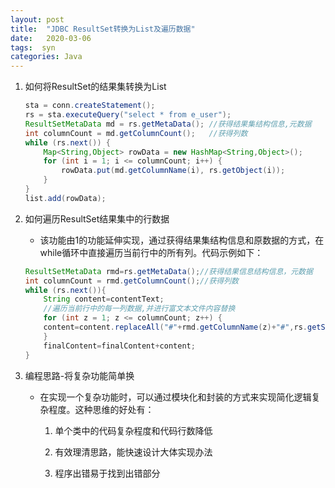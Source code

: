 ```yaml
---
layout: post
title:  "JDBC ResultSet转换为List及遍历数据"
date:   2020-03-06
tags:  syn
categories: Java
---
```


1. 如何将ResultSet的结果集转换为List
	```java
	sta = conn.createStatement();
	rs = sta.executeQuery("select * from e_user");
	ResultSetMetaData md = rs.getMetaData(); //获得结果集结构信息,元数据
	int columnCount = md.getColumnCount();   //获得列数 
	while (rs.next()) {
		Map<String,Object> rowData = new HashMap<String,Object>();
		for (int i = 1; i <= columnCount; i++) {
			rowData.put(md.getColumnName(i), rs.getObject(i));
		}
	}	
	list.add(rowData);
	```

2. 如何遍历ResultSet结果集中的行数据

	* 该功能由1的功能延伸实现，通过获得结果集结构信息和原数据的方式，在while循环中直接遍历当前行中的所有列。代码示例如下：

	```java
	ResultSetMetaData rmd=rs.getMetaData();//获得结果信息结构信息，元数据
	int columnCount = rmd.getColumnCount();//获得列数
	while (rs.next()){
		String content=contentText;
		//遍历当前行中的每一列数据,并进行富文本文件内容替换
		for (int z = 1; z <= columnCount; z++) {
		content=content.replaceAll("#"+rmd.getColumnName(z)+"#",rs.getString(z));
		}
		finalContent=finalContent+content;
	}
	```


3. 编程思路-将复杂功能简单换

	* 在实现一个复杂功能时，可以通过模块化和封装的方式来实现简化逻辑复杂程度。这种思维的好处有：

		1. 单个类中的代码复杂程度和代码行数降低

		2. 有效理清思路，能快速设计大体实现办法

		3. 程序出错易于找到出错部分

